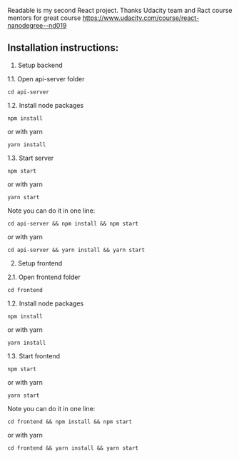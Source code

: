 Readable is my second React project.
Thanks Udacity team and Ract course mentors for great course
https://www.udacity.com/course/react-nanodegree--nd019

## Installation instructions:

1. Setup backend

1.1. Open api-server folder
```
cd api-server
```

1.2. Install node packages
```
npm install
```
or with yarn
```
yarn install
```

1.3. Start server
```
npm start
```
or with yarn
```
yarn start
```

Note you can do it in one line:
```
cd api-server && npm install && npm start
```
or with yarn
```
cd api-server && yarn install && yarn start
```


2. Setup frontend

2.1. Open frontend folder
```
cd frontend
```

1.2. Install node packages
```
npm install
```
or with yarn
```
yarn install
```

1.3. Start frontend
```
npm start
```
or with yarn
```
yarn start
```

Note you can do it in one line:
```
cd frontend && npm install && npm start
```
or with yarn
```
cd frontend && yarn install && yarn start
```
